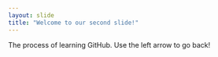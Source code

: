 ```yaml
---
layout: slide
title: "Welcome to our second slide!"
---
```

The process of learning GitHub.
Use the left arrow to go back!
